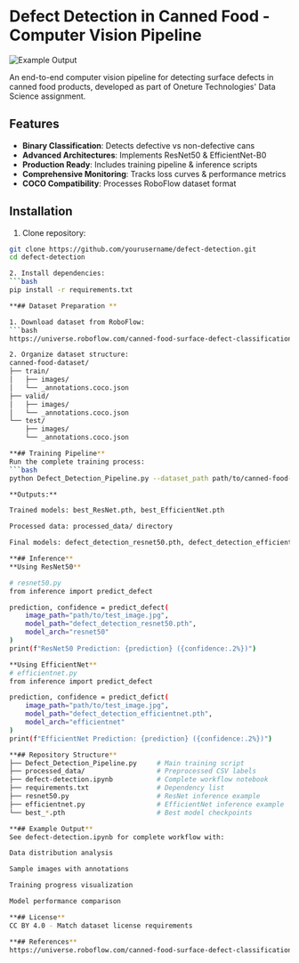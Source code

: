 # Defect Detection in Canned Food - Computer Vision Pipeline

![Example Output](assets/sample_prediction.png)

An end-to-end computer vision pipeline for detecting surface defects in canned food products, developed as part of Oneture Technologies' Data Science assignment.

## Features

- **Binary Classification**: Detects defective vs non-defective cans
- **Advanced Architectures**: Implements ResNet50 & EfficientNet-B0
- **Production Ready**: Includes training pipeline & inference scripts
- **Comprehensive Monitoring**: Tracks loss curves & performance metrics
- **COCO Compatibility**: Processes RoboFlow dataset format

## Installation

1. Clone repository:
```bash
git clone https://github.com/yourusername/defect-detection.git
cd defect-detection

2. Install dependencies:
```bash
pip install -r requirements.txt

**## Dataset Preparation **

1. Download dataset from RoboFlow:
```bash
https://universe.roboflow.com/canned-food-surface-defect-classification/canned-food-surface-defect/dataset/6

2. Organize dataset structure:
canned-food-dataset/
├── train/
│   ├── images/
│   └── _annotations.coco.json
├── valid/
│   ├── images/
│   └── _annotations.coco.json
└── test/
    ├── images/
    └── _annotations.coco.json

**## Training Pipeline**
Run the complete training process:
```bash
python Defect_Detection_Pipeline.py --dataset_path path/to/canned-food-dataset

**Outputs:**

Trained models: best_ResNet.pth, best_EfficientNet.pth

Processed data: processed_data/ directory

Final models: defect_detection_resnet50.pth, defect_detection_efficientnet.pth

**## Inference**
**Using ResNet50**

# resnet50.py
from inference import predict_defect

prediction, confidence = predict_defect(
    image_path="path/to/test_image.jpg",
    model_path="defect_detection_resnet50.pth",
    model_arch="resnet50"
)
print(f"ResNet50 Prediction: {prediction} ({confidence:.2%})")

**Using EfficientNet**
# efficientnet.py
from inference import predict_defect

prediction, confidence = predict_defict(
    image_path="path/to/test_image.jpg",
    model_path="defect_detection_efficientnet.pth",
    model_arch="efficientnet"
)
print(f"EfficientNet Prediction: {prediction} ({confidence:.2%})")

**## Repository Structure**
├── Defect_Detection_Pipeline.py     # Main training script
├── processed_data/                  # Preprocessed CSV labels
├── defect-detection.ipynb           # Complete workflow notebook
├── requirements.txt                 # Dependency list
├── resnet50.py                      # ResNet inference example
├── efficientnet.py                  # EfficientNet inference example
└── best_*.pth                       # Best model checkpoints

**## Example Output**
See defect-detection.ipynb for complete workflow with:

Data distribution analysis

Sample images with annotations

Training progress visualization

Model performance comparison

**## License**
CC BY 4.0 - Match dataset license requirements

**## References**
https://universe.roboflow.com/canned-food-surface-defect-classification/canned-food-surface-defect/dataset/6
